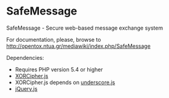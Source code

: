 SafeMessage
=======

SafeMessage - Secure web-based message exchange system

For documentation, please, browse to http://opentox.ntua.gr/mediawiki/index.php/SafeMessage

Dependencies:
* Requires PHP version 5.4 or higher
* [XORCipher.js](https://gist.github.com/sukima/5613286)
* XORCipher.js depends on [underscore.js](http://underscorejs.org/)
* [jQuery.js](http://jquery.com/)
